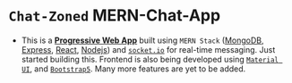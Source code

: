 # `Chat-Zoned` MERN-Chat-App

- This is a **[Progressive Web App](https://medium.com/swlh/converting-existing-react-app-to-pwa-3c7e4e773db3)** built using `MERN Stack` ([MongoDB](https://mongodb.com/), [Express](https://expressjs.com/), [React](https://reactjs.org/), [Nodejs](https://nodejs.org/en/)) and [`socket.io`](https://socket.io/) for real-time messaging. Just started building this. Frontend is also being developed using [`Material UI`](https://mui.com/), and [`Bootstrap5`](https://getbootstrap.com/). Many more features are yet to be added.
